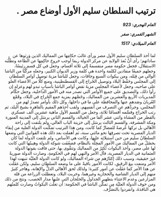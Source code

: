 <h1 dir="rtl">ترتيب السلطان سليم الأول أوضاع مصر  .</h1>

<h5 dir="rtl">العام الهجري:  923

الشهر القمري: صفر

العام الميلادي: 1517</h5>

<p dir="rtl">لما أخذ السلطان سليم الأول مصر ورأى غالبَ حكامِها من المماليك الذين وَرِثوها عن ساداتهم؛ رأى أنَّ بُعدَ الولايةِ عن مركز الدولة ربما أوجب خروجَ حاكِمِها عن الطاعة وتطَلُّبَه الاستقلال، فجعل حكومة مصر منقسمةً إلى ثلاثة أقسام، وجعل في كل قسم رئيسًا، وجعلهم جميعًا منقادين لكلمة واحدة هي كلمة وزير الديوان الكبير، وجعله مركَّبًا من الباشا الوالي من قِبَله، ومن بيكوات السبع وجاقات، وجعل للباشا مزيةَ توصيل أوامر السلطان إلى المجلس وحَفْظ البلاد وتوصيل الخَراج إلى القسطنطينية، ومنع كلًّا من الأعضاء العلو على صاحبه، وجعل لأعضاء المجلس مزيةَ نقضِ أوامر الباشا بأسبابٍ تبدو لهم وعزله إن رأوا ذلك، والتصديق على جميع الأوامر التي تصدر منه في الأمور الداخلية، وجعل حكَّام المديريات الأربع والعشرين من المماليك، وخَصَّهم بمزية جمع الخَراج في البلاد، وقَمْع العُربانَ وصَدهم عنها والمحافظة على ما في داخلها، وكل ذلك بأوامر تصدرُ لهم من المجلس، وجردَّهم عن التصرف من أنفسِهم، ولقب أحدَهم المقيم بالقاهرة بشيخ البلد، ثم رتب الخراج وقسَّمه أقسامًا ثلاثة، وجعل من القسم الأول ماهية عشرين ألف عسكري بالقطر من المشاة واثني عشر ألفا من الخيالة، والقسم الثاني يرسَل إلى المدينة المنورة ومكة المشرفة، والقسم الثالث يرسَل إلى خزينة الباب العالي، ولم يلتفت إلى راحة الأهالي بل تركها عُرضةً للمضارِّ كما كانت، ومن هذا الترتيب تمكَّنت الدولة العلية من إبقاء الديار المصرية تحت تصرفِها نحو مائتي سنة، ثم أهملت بعد ذلك هذه القوانينَ التي وضعها السلطانُ سليم من حين استيلائِه عليها، وكانت هي الأساس، ولم تلتفت الدولة لما كان يحصُلُ من المماليك من الأمور المخِلَّة بالنظام، فضعُفَت شوكة الدولة وهيبتُها التي كانت لها على مصر، وأخذ البكوات تُكثِرُ من المماليك وتتقَّوى بها، حتى فاقت بقوتها الدولة العثمانية في الديار المصرية، فآل الأمر والنهي لهم في الحكومةِ، وصارت الدولة صوريةً غيرَ حقيقية، وسبب ذلك إكثارُهم من شراء المماليك، ولو كانت الدولة العليَّة تنبهت لهذا الأمر ومنعت بيعَ الرقيقِ، لكانت الأمور باقيةً على ما وضعه السلطان سليم، ولكن غفَلَت عن هذا الأمر كما غفَلَت عن أمور كثيرة؛ ولذلك لحق الأهالي الذلُّ والإهانة، وهاجر كثيرٌ منهم إلى الديار الشامية والحجازية وغيرهما، وخربت البلاد، وتعطلت الزراعة من قلة المزارعين وعدم الاعتناء بتطهير الجداول والخلجان التي عليها مدار الخصب، ونتج من ذلك ومن خوف الدولة العليَّة مِن تمكُّن الباشا في الحكومة: أن تغلَّبَ البكواتُ وصارت كلمتُهم هي النافذةَ، وانفردوا بالتصَرُّف.</p></br>

